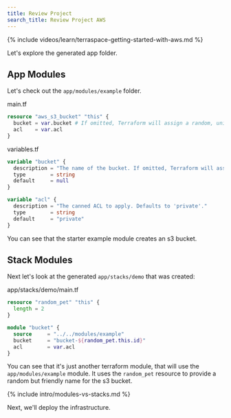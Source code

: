 ```yaml
---
title: Review Project
search_title: Review Project AWS
---
```


{% include videos/learn/terraspace-getting-started-with-aws.md %}

Let's explore the generated app folder.

## App Modules

Let's check out the `app/modules/example` folder.

main.tf

```terraform
resource "aws_s3_bucket" "this" {
  bucket = var.bucket # If omitted, Terraform will assign a random, unique name.
  acl    = var.acl
}

```

variables.tf

```terraform
variable "bucket" {
  description = "The name of the bucket. If omitted, Terraform will assign a random, unique name." # IE: terraform-2020052606510241590000000
  type        = string
  default     = null
}

variable "acl" {
  description = "The canned ACL to apply. Defaults to 'private'."
  type        = string
  default     = "private"
}
```

You can see that the starter example module creates an s3 bucket.

## Stack Modules

Next let's look at the generated `app/stacks/demo` that was created:

app/stacks/demo/main.tf

```terraform
resource "random_pet" "this" {
  length = 2
}

module "bucket" {
  source     = "../../modules/example"
  bucket     = "bucket-${random_pet.this.id}"
  acl        = var.acl
}
```

You can see that it's just another terraform module, that will use the `app/modules/example` module. It uses the `random_pet` resource to provide a random but friendly name for the s3 bucket.

{% include intro/modules-vs-stacks.md %}

Next, we'll deploy the infrastructure.
